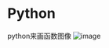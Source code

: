 # Python
python来画函数图像
![image](https://github.com/niushufeng/Python_202006/blob/master/images/Figure_2.png)
